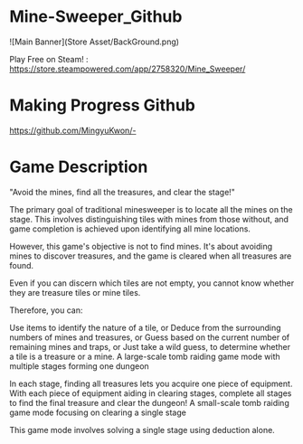 # Mine-Sweeper_Github

![Main Banner](Store Asset/BackGround.png)

Play Free on Steam! : https://store.steampowered.com/app/2758320/Mine_Sweeper/


# Making Progress Github
https://github.com/MingyuKwon/-



# Game Description

"Avoid the mines, find all the treasures, and clear the stage!"

The primary goal of traditional minesweeper is to locate all the mines on the stage.
This involves distinguishing tiles with mines from those without, and game completion is achieved upon identifying all mine locations.

However, this game's objective is not to find mines.
It's about avoiding mines to discover treasures, and the game is cleared when all treasures are found.

Even if you can discern which tiles are not empty, you cannot know whether they are treasure tiles or mine tiles.

Therefore, you can:

Use items to identify the nature of a tile, or
Deduce from the surrounding numbers of mines and treasures, or
Guess based on the current number of remaining mines and traps, or
Just take a wild guess,
to determine whether a tile is a treasure or a mine.
A large-scale tomb raiding game mode with multiple stages forming one dungeon

In each stage, finding all treasures lets you acquire one piece of equipment.
With each piece of equipment aiding in clearing stages, complete all stages to find the final treasure and clear the dungeon!
A small-scale tomb raiding game mode focusing on clearing a single stage

This game mode involves solving a single stage using deduction alone.
